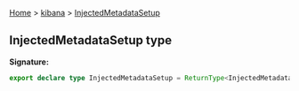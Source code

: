 [Home](./index) &gt; [kibana](./kibana.md) &gt; [InjectedMetadataSetup](./kibana.injectedmetadatasetup.md)

## InjectedMetadataSetup type


<b>Signature:</b>

```typescript
export declare type InjectedMetadataSetup = ReturnType<InjectedMetadataService['setup']>;
```
